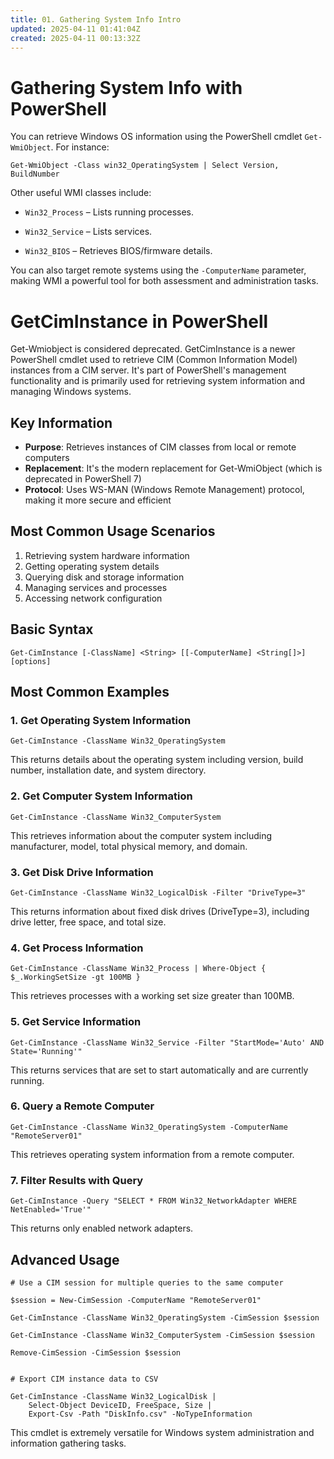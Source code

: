 ```yaml
---
title: 01. Gathering System Info Intro
updated: 2025-04-11 01:41:04Z
created: 2025-04-11 00:13:32Z
---
```


# **Gathering System Info with PowerShell**

You can retrieve Windows OS information using the PowerShell cmdlet `Get-WmiObject`. For instance:

`Get-WmiObject -Class win32_OperatingSystem | Select Version, BuildNumber`

Other useful WMI classes include:

- `Win32_Process` – Lists running processes.
    
- `Win32_Service` – Lists services.
    
- `Win32_BIOS` – Retrieves BIOS/firmware details.
    

You can also target remote systems using the `-ComputerName` parameter, making WMI a powerful tool for both assessment and administration tasks.

# **GetCimInstance in PowerShell**

Get-Wmiobject is considered deprecated. GetCimInstance is a newer PowerShell cmdlet used to retrieve CIM (Common Information Model) instances from a CIM server. It's part of PowerShell's management functionality and is primarily used for retrieving system information and managing Windows systems.

## Key Information

- **Purpose**: Retrieves instances of CIM classes from local or remote computers
- **Replacement**: It's the modern replacement for Get-WmiObject (which is deprecated in PowerShell 7)
- **Protocol**: Uses WS-MAN (Windows Remote Management) protocol, making it more secure and efficient

## Most Common Usage Scenarios

1.  Retrieving system hardware information
2.  Getting operating system details
3.  Querying disk and storage information
4.  Managing services and processes
5.  Accessing network configuration

## Basic Syntax

```
Get-CimInstance [-ClassName] <String> [[-ComputerName] <String[]>] [options]
```

## Most Common Examples

### 1\. Get Operating System Information

```
Get-CimInstance -ClassName Win32_OperatingSystem
```

This returns details about the operating system including version, build number, installation date, and system directory.

### 2\. Get Computer System Information

```
Get-CimInstance -ClassName Win32_ComputerSystem
```

This retrieves information about the computer system including manufacturer, model, total physical memory, and domain.

### 3\. Get Disk Drive Information

```
Get-CimInstance -ClassName Win32_LogicalDisk -Filter "DriveType=3"
```

This returns information about fixed disk drives (DriveType=3), including drive letter, free space, and total size.

### 4\. Get Process Information

```
Get-CimInstance -ClassName Win32_Process | Where-Object { $_.WorkingSetSize -gt 100MB }
```

This retrieves processes with a working set size greater than 100MB.

### 5\. Get Service Information

```
Get-CimInstance -ClassName Win32_Service -Filter "StartMode='Auto' AND State='Running'"
```

This returns services that are set to start automatically and are currently running.

### 6\. Query a Remote Computer

```
Get-CimInstance -ClassName Win32_OperatingSystem -ComputerName "RemoteServer01"
```

This retrieves operating system information from a remote computer.

### 7\. Filter Results with Query

```
Get-CimInstance -Query "SELECT * FROM Win32_NetworkAdapter WHERE NetEnabled='True'"
```

This returns only enabled network adapters.

## Advanced Usage

```
# Use a CIM session for multiple queries to the same computer

$session = New-CimSession -ComputerName "RemoteServer01"

Get-CimInstance -ClassName Win32_OperatingSystem -CimSession $session

Get-CimInstance -ClassName Win32_ComputerSystem -CimSession $session

Remove-CimSession -CimSession $session


# Export CIM instance data to CSV

Get-CimInstance -ClassName Win32_LogicalDisk | 
    Select-Object DeviceID, FreeSpace, Size | 
    Export-Csv -Path "DiskInfo.csv" -NoTypeInformation
```

This cmdlet is extremely versatile for Windows system administration and information gathering tasks.
